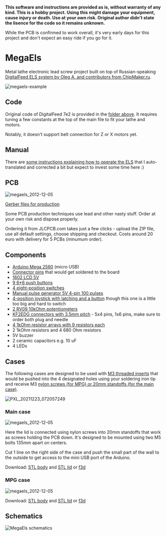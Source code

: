 **This software and instructions are provided as is, without warranty of any kind. This is a hobby project. Using this might damage your equipment, cause injury or death. Use at your own risk. Original author didn't state the lisence for the code so it remains unknown.**

While the PCB is confirmed to work overall, it's very early days for this project and don't expect an easy ride if you go for it.

# MegaEls

Metal lathe electronic lead screw project built on top of Russian-speaking [DigitalFeed ELS system by Oleg A. and contributors from ChipMaker.ru](https://www.chipmaker.ru/topic/118083/).

![megaels-example](https://user-images.githubusercontent.com/517919/147279909-92772466-749f-495c-bee4-87cd6dff6e9c.jpg)

## Code

Original code of DigitalFeed 7e2 is provided in the [folder above](https://github.com/kachurovskiy/megaels/tree/main/Digital_Feed_7e2). It requires tuning a few constants at the top of the main file to fit your lathe and motors.

Notably, it doesn't support belt connection for Z or X motors yet.

## Manual

There are [some instructions explaining how to operate the ELS](https://github.com/kachurovskiy/megaels/blob/main/Digital_Feed_7e2/manual.md) that I auto-translated and corrected a bit but expect to invest some time here :)

## PCB

![megaels_2012-12-05](https://user-images.githubusercontent.com/517919/146578632-993fc083-6fc4-4a29-a345-051907fbcaa5.jpg)

[Gerber files for production](https://github.com/kachurovskiy/megaels/raw/main/PCB_20211205/Gerber_PCB_MegaEls_20211205.zip)

Some PCB production techniques use lead and other nasty stuff. Order at your own risk and dispose properly.

Ordering it from JLCPCB.com takes just a few clicks - upload the ZIP file, use all default settings, choose shipping and checkout. Costs around 20 euro with delivery for 5 PCBs (minumum order).

## Components

- [Arduino Mega 2560](https://www.aliexpress.com/item/32850843888.html) (micro USB)
- [Connector pins](https://www.aliexpress.com/item/1005002577212594.html) that would get soldered to the board
- [1602 LCD 5V](https://www.aliexpress.com/item/32326489466.html)
- [9 6\*6 push buttons](https://www.aliexpress.com/item/32862548214.html)
- [4 eight-position switches](https://www.aliexpress.com/item/4000700310059.html)
- [Manual pulse generator 5V 4-pin 100 pulses](https://www.aliexpress.com/item/32949618549.html)
- [4-position joystick with latching and a button](https://www.aliexpress.com/item/4000893010190.html) though this one is a little too big and hard to switch
- [2 RV09 10kOhm potentiometers](https://www.aliexpress.com/item/4000078097697.html)
- [KF2EDG connectors with 3.5mm pitch](https://www.aliexpress.com/item/1005003085954456.html) - 5x4 pins, 1x6 pins, make sure to order both plug and needle
- [4 1kOhm resistor arrays with 9 resistors each](https://www.aliexpress.com/item/32840103807.html)
- 2 1kOhm resistors and 4 680 Ohm resistors
- 5V buzzer
- 2 ceramic capacitors e.g. 10 uF
- 4 LEDs

## Cases

The following cases are designed to be used with [M3 threaded inserts](https://www.aliexpress.com/item/32430148405.html) that would be pushed into the 4 designated holes using your soldering iron tip and receive M3 [nylon screws (for MPG) or 20mm standoffs (for the main case)](https://www.aliexpress.com/item/32617866125.html). 

![PXL_20211223_072057249](https://user-images.githubusercontent.com/517919/147203844-d22eabe9-e8a2-4fb9-9448-6c39bb4879f6.jpg)

### Main case

![megaels_2012-12-05](https://github.com/kachurovskiy/megaels/raw/main/cases/megaels-case.png)

Here the lid is connected using nylon screws into 20mm standoffs that work as screws holding the PCB down. It's designed to be mounted using two M5 bolts 135mm apart on centers.

Cut 1 line on the right side of the case and push the small part of the wall to the outside to get access to the mini USB port of the Arduino.

Download: [STL body](https://github.com/kachurovskiy/megaels/raw/main/cases/megaels-case-body.stl) and [STL lid](https://github.com/kachurovskiy/megaels/raw/main/cases/megaels-case-lid.stl) or [f3d](https://github.com/kachurovskiy/megaels/raw/main/cases/MegaElsCase.f3d)

### MPG case

![megaels_2012-12-05](https://github.com/kachurovskiy/megaels/raw/main/cases/megaels-mpg.png)

Download: [STL body](https://github.com/kachurovskiy/megaels/raw/main/cases/megaels-mpg-body.stl) and [STL lid](https://github.com/kachurovskiy/megaels/raw/main/cases/megaels-mpg-lid.stl) or [f3d](https://github.com/kachurovskiy/megaels/raw/main/cases/MegaElsMPG.f3d)

## Schematics

![MegaEls schematics](https://github.com/kachurovskiy/megaels/raw/main/PCB_20211205/Schematic_MegaEls_2021-12-05.png)
